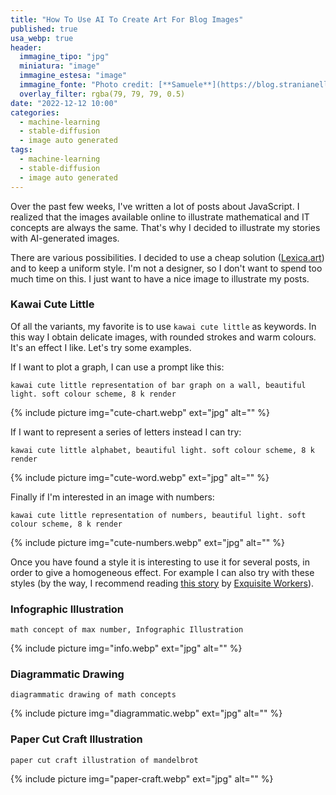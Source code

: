 ```yaml
---
title: "How To Use AI To Create Art For Blog Images"
published: true
usa_webp: true
header:
  immagine_tipo: "jpg"
  miniatura: "image"
  immagine_estesa: "image"
  immagine_fonte: "Photo credit: [**Samuele**](https://blog.stranianelli.com/)"
  overlay_filter: rgba(79, 79, 79, 0.5)
date: "2022-12-12 10:00"
categories:
  - machine-learning
  - stable-diffusion
  - image auto generated
tags:
  - machine-learning
  - stable-diffusion
  - image auto generated
---
```


Over the past few weeks, I've written a lot of posts about JavaScript. I realized that the images available online to illustrate mathematical and IT concepts are always the same. That's why I decided to illustrate my stories with AI-generated images.

There are various possibilities. I decided to use a cheap solution ([Lexica.art](https://medium.com/data-driven-fiction/lexica-art-how-to-search-and-create-images-with-artificial-intelligence-58ca51e63394)) and to keep a uniform style. I'm not a designer, so I don't want to spend too much time on this. I just want to have a nice image to illustrate my posts.

### Kawai Cute Little

Of all the variants, my favorite is to use `kawai cute little` as keywords. In this way I obtain delicate images, with rounded strokes and warm colours. It's an effect I like. Let's try some examples.

If I want to plot a graph, I can use a prompt like this:

```
kawai cute little representation of bar graph on a wall, beautiful light. soft colour scheme, 8 k render
```

{% include picture img="cute-chart.webp" ext="jpg" alt="" %}

If I want to represent a series of letters instead I can try:

```
kawai cute little alphabet, beautiful light. soft colour scheme, 8 k render
```

{% include picture img="cute-word.webp" ext="jpg" alt="" %}

Finally if I'm interested in an image with numbers:

```
kawai cute little representation of numbers, beautiful light. soft colour scheme, 8 k render
```

{% include picture img="cute-numbers.webp" ext="jpg" alt="" %}

Once you have found a style it is interesting to use it for several posts, in order to give a homogeneous effect. For example I can also try with these styles (by the way, I recommend reading [this story](https://exquisiteworkers.medium.com/32-art-styles-on-midjourney-v4-you-must-try-e1844e75daf3) by [Exquisite Workers](https://exquisiteworkers.medium.com/)).

### Infographic Illustration

```
math concept of max number, Infographic Illustration
```

{% include picture img="info.webp" ext="jpg" alt="" %}

### Diagrammatic Drawing

```
diagrammatic drawing of math concepts
```

{% include picture img="diagrammatic.webp" ext="jpg" alt="" %}

### Paper Cut Craft Illustration

```
paper cut craft illustration of mandelbrot
```

{% include picture img="paper-craft.webp" ext="jpg" alt="" %}
